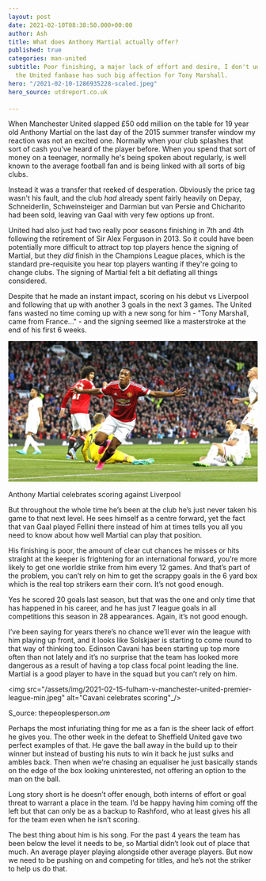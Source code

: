 ```yaml
---
layout: post
date: 2021-02-10T08:38:50.000+00:00
author: Ash
title: What does Anthony Martial actually offer?
published: true
categories: man-united
subtitle: Poor finishing, a major lack of effort and desire, I don't understand why
  the United fanbase has such big affection for Tony Marshall.
hero: "/2021-02-10-1286935228-scaled.jpeg"
hero_source: utdreport.co.uk

---
```

When Manchester United slapped £50 odd million on the table for 19 year old Anthony Martial on the last day of the 2015 summer transfer window my reaction was not an excited one. Normally when your club splashes that sort of cash you've heard of the player before. When you spend that sort of money on a teenager, normally he's being spoken about regularly, is well known to the average football fan and is being linked with all sorts of big clubs.

Instead it was a transfer that reeked of desperation. Obviously the price tag wasn't his fault, and the club _had_ already spent fairly heavily on Depay, Schneiderlin, Schweinsteiger and Darmian but van Persie and Chicharito had been sold, leaving van Gaal with very few options up front.

United had also just had two really poor seasons finishing in 7th and 4th following the retirement of Sir Alex Ferguson in 2013. So it could have been potentially more difficult to attract top top players hence the signing of Martial, but they _did_ finish in the Champions League places, which is the standard pre-requisite you hear top players wanting if they're going to change clubs. The signing of Martial felt a bit deflating all things considered.

Despite that he made an instant impact, scoring on his debut vs Liverpool and following that up with another 3 goals in the next 3 games. The United fans wasted no time coming up with a new song for him - "Tony Marshall, came from France..." - and the signing seemed like a masterstroke at the end of his first 6 weeks.

<picture class="image__full-width"> <img src="/assets/img/2021-02-11-el_pyxswkaqwpzx.jpeg" alt="Martial celebrates vs Liverpool" /> <figcaption>Anthony Martial celebrates scoring against Liverpool</figcaption> </picture>

But throughout the whole time he’s been at the club he’s just never taken his game to that next level. He sees himself as a centre forward, yet the fact that van Gaal played Fellini there instead of him at times tells you all you need to know about how well Martial can play that position.

His finishing is poor, the amount of clear cut chances he misses or hits straight at the keeper is frightening for an international forward, you’re  more likely to get one worldie strike from him every 12 games. And that’s part of the problem, you can’t rely on him to get the scrappy goals in the 6 yard box which is the real top strikers earn their corn. It’s not good enough.

Yes he scored 20 goals last season, but that was the one and only time that has happened in his career, and he has just 7 league goals in all competitions this season in 28 appearances. Again, it’s not good enough.

I’ve been saying for years there’s no chance we’ll ever win the league with him playing up front, and it looks like Solskjaer is starting to come round to that way of thinking too. Edinson Cavani has been starting up top more often than not lately and it’s no surprise that the team has looked more dangerous as a result of having a top class focal point leading the line. Martial is a good player to have in the squad but you can’t rely on him.

<picture class="image__full-width"> <img src="/assets/img/2021-02-15-fulham-v-manchester-united-premier-league-min.jpeg" alt="Cavani celebrates scoring"_/> <figcaption>S_ource: thepeoplesperson._om</figcaption>_
</picture>

Perhaps the most infuriating thing for me as a fan is the sheer lack of effort he gives you. The other week in the defeat to Sheffield United gave two perfect examples of that. He gave the ball away in the build up to their winner but instead of busting his nuts to win it back he just sulks and ambles back. Then when we’re chasing an equaliser he just basically stands on the edge of the box looking uninterested, not offering an option to the man on the ball.

Long story short is he doesn’t offer enough, both interns of effort or goal threat to warrant a place in the team. I’d be happy having him coming off the left but that can only be as a backup to Rashford, who at least gives his all for the team even when he isn’t scoring.

The best thing about him is his song. For the past 4 years the team has been below the level it needs to be, so Martial didn’t look out of place that much. An average player playing alongside other average players. But now we need to be pushing on and competing for titles, and he’s not the striker to help us do that.